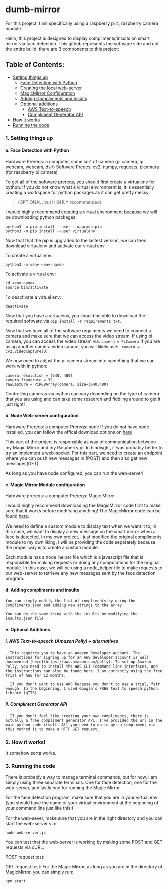 # dumb-mirror

For this project, I am specifically using a raspberry pi 4, raspberry camera module.

Hello, this project is designed to display compliments/insults on smart mirror via face detection. This github represents the software side and not the entire build. there are 3 components to this project:

## Table of Contents:
- [Setting things up](#setting-things-up)
  - [Face Detection with Python](#face-Detection-with-Python)
  - [Creating the local web-server](#creating-the-local-web-server)
  - [MagicMirror Configuration](#MagicMirror-Configuration)
  - [Adding Compliments and Insults](#Adding-Compliments-and-Insults)
  - [Optional additions](#Optional-additions)
    - [AWS Text-to-speech](#AWS-Text-to-speech)
    - [Compliment Generator API](#Compliment-Generator-API)
- [How it works](#How-it-works)
- [Running the code](#Running-the-code)

### 1. Setting things up 
#### a. Face Detection with Python
  Hardware Prereqs: a computer, some sort of camera (pi camera, ip webcam, webcam, dslr)
  Software Preqes: cv2, numpy, requests, picamera (for raspberry pi camera)
  
  To get all of the software prereqs, you should first create a virtualenv for python. If you do not know what a virtual environment is, it is essentially creating a workspace for python packages as it can get pretty messy. 
  >(OPTIONAL, but HIGHLY recommended)

I would highly recommend creating a virtual environment because we will be downloading python packages:

```
python3 -m pip install --user --upgrade pip
python3 -m pip install --user virtualenv
```
Now that that the pip is upgraded to the lastest version, we can then download virtualenv and activate our virtual env

To create a virtual env:
```
python3 -m venv <env-name>
```

To activate a virtual env: 
```
cd <env-name>
source bin/activate
```

To deactivate a virtual env:
```
deactivate
```
  
  Now that you have a virtualenv, you should be able to download the required software via ```pip install -r requirements.txt```. 
  
  Now that we have all of the software requiments we need to connect a camera and make sure that we can access the video stream. If using pi camera, you can access the video stream via:
  ``` camera = PiCamera ```
  If you are using another camera video source, you will likely use:
  ``` camera = cv2.VideoCapture(0)```
  
  We now need to adjust the pi camera stream into something that we can work with in python:
  ```
  camera.resolution = (640, 480)
  camera.framerate = 32
  rawCapture = PiRGBArray(camera, size=(640,480)
  ```
  Controlling cameras via python can vary depending on the type of camera that you are using and can take some research and fiddling around to get it just right!
  
#### b. Node Web-server configuration
  Hardware Prereqs: a computer
  Prereqs: node
  If you do not have node installed, you can follow the offical download options on [here](https://nodejs.org/en/)
  
  This part of the project is responsible as way of communication between my Magic Mirror and my Raspberry pi. In hindisght, it was probably better to try an implement a web-socket. For this part, we need to create an endpoint where you can push new messages in (POST) and then also get new messages(GET).
  
  As long as you have node configured, you can run the web-server!
#### c. Magic Mirror Module configuration
  Hardware prereqs: a computer
  Prereqs: Magic Mirror
  
  I would highly recommend downloading the MagicMirror code first to make sure that it works before modifying anything! The MagicMirror code can be found [here](https://github.com/MichMich/MagicMirror).

  We need to define a custom module to display text when we want it to, in this case, we want to display a new message on the smart mirror when a face is detected. In my own project, I just modified the original compliments module to my own liking. I will be providing the code separately because the proper way is to create a custom module. 
  
  Each module has a node_helper file which is a javascript file that is responsible for making requests or doing any computations for the original module. In this case, we will be using a node_helper file to make requests to our web-server to retrieve any new messages sent by the face detection program.
  
#### d. Adding compliments and insults
    You can simply modify the list of compliments by using the compliments.json and adding new strings to the array
    
    You can do the same thing with the insults by modifying the insults.json file
    
#### e. Optional Additions
#####    i. AWS Text-to-speech (Amazon Polly) + alternatives
      This requires you to have an Amazon Developer account. The instructions for signing up for an AWS developer account is well documented [here](https://aws.amazon.com/polly). To set up Amazon Polly, you need to install the AWS CLI (command line interface), and the instructions can also be found here. I am currently using the free trial of AWS for 12 months.
  
      If you don't want to use AWS because you don't to use a trial, fair enough. In the beginning, I used Google's FREE text to speech python library (gTTS).
##### ii. Compliment Generator API
      If you don't feel like creating your own compliments, there is actually a free compliment generator API, I've provided the url in the main python code itself. All you need to do to get a compliment via this method is to make a HTTP GET request.
      
### 2. How it works!

It somehow sorta works.

### 3. Running the code

There is probably a way to manage terminal commands, but for now, I am simply using three separate terminals. One for face detection, one for the web-server, and lastly one for running the Magic Mirror.

For the face detection program, make sure that you are in your virtual env (you should have the name of your virtual environment at the beginning of your command line just like this!)

For the web-sever, make sure that you are in the right directory and you can start the web-server via:
``` 
node web-server.js
```

You can test that the web-server is working by making some POST and GET requests via cURL.

POST request test:
<insert screenshot here>
  
GET request test:
For the Magic Mirror, as long as you are in the directory of MagicMirror, you can simply run:
```
npm start
``` 
